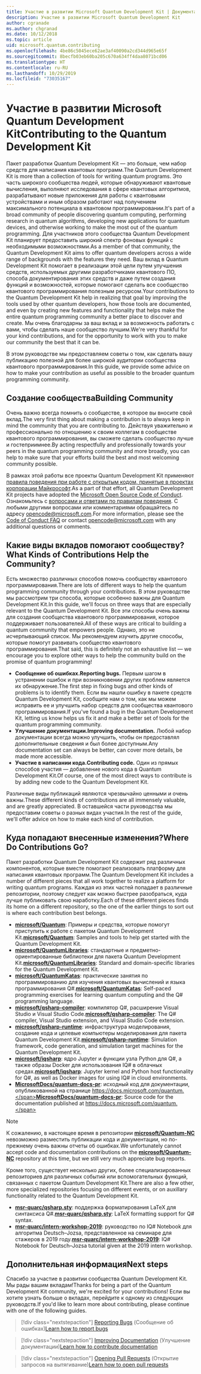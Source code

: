 ```yaml
---
title: Участие в развитии Microsoft Quantum Development Kit | Документация Майкрософт
description: Участие в развитии Microsoft Quantum Development Kit
author: cgranade
ms.author: chgranad
ms.date: 10/12/2018
ms.topic: article
uid: microsoft.quantum.contributing
ms.openlocfilehash: 4be86c5045ece62ae3af40090a2cd344d965e65f
ms.sourcegitcommit: 8becfb03eb60ba205c670a634ff4daa8071bcd06
ms.translationtype: HT
ms.contentlocale: ru-RU
ms.lasthandoff: 10/29/2019
ms.locfileid: "73035167"
---
```

# <a name="contributing-to-the-quantum-development-kit"></a><span data-ttu-id="fabb3-103">Участие в развитии Microsoft Quantum Development Kit</span><span class="sxs-lookup"><span data-stu-id="fabb3-103">Contributing to the Quantum Development Kit</span></span> #

<span data-ttu-id="fabb3-104">Пакет разработки Quantum Development Kit — это больше, чем набор средств для написания квантовых программ.</span><span class="sxs-lookup"><span data-stu-id="fabb3-104">The Quantum Development Kit is more than a collection of tools for writing quantum programs.</span></span>
<span data-ttu-id="fabb3-105">Это часть широкого сообщества людей, которые обнаруживают квантовые вычисления, выполняют исследования в сфере квантовых алгоритмов, разрабатывают новые приложения для работы с квантовыми устройствами и иным образом работают над получением максимального потенциала в квантовом программировании.</span><span class="sxs-lookup"><span data-stu-id="fabb3-105">It's part of a broad community of people discovering quantum computing, performing research in quantum algorithms, developing new applications for quantum devices, and otherwise working to make the most out of the quantum programming.</span></span>
<span data-ttu-id="fabb3-106">Для участников этого сообщества Quantum Development Kit планирует предоставить широкий спектр фоновых функций с необходимыми возможностями.</span><span class="sxs-lookup"><span data-stu-id="fabb3-106">As a member of that community, the Quantum Development Kit aims to offer quantum developers across a wide range of backgrounds with the features they need.</span></span>
<span data-ttu-id="fabb3-107">Ваш вклад в Quantum Development Kit помогает в реализации этой цели путем улучшения средств, используемых другими разработчиками квантового ПО, способа документирования этих средств и даже путем создания функций и возможностей, которые помогают сделать все сообщество квантового программирования полезным ресурсом.</span><span class="sxs-lookup"><span data-stu-id="fabb3-107">Your contributions to the Quantum Development Kit help in realizing that goal by improving the tools used by other quantum developers, how those tools are documented, and even by creating new features and functionality that helps make the entire quantum programming community a better place to discover and create.</span></span>
<span data-ttu-id="fabb3-108">Мы очень благодарны за ваш вклад и за возможность работать с вами, чтобы сделать наше сообщество лучшим.</span><span class="sxs-lookup"><span data-stu-id="fabb3-108">We're very thankful for your kind contributions, and for the opportunity to work with you to make our community the best that it can be.</span></span>

<span data-ttu-id="fabb3-109">В этом руководстве мы предоставляем советы о том, как сделать вашу публикацию полезной для более широкой аудитории сообщества квантового программирования.</span><span class="sxs-lookup"><span data-stu-id="fabb3-109">In this guide, we provide some advice on how to make your contribution as useful as possible to the broader quantum programming community.</span></span>

## <a name="building-community"></a><span data-ttu-id="fabb3-110">Создание сообщества</span><span class="sxs-lookup"><span data-stu-id="fabb3-110">Building Community</span></span> ##

<span data-ttu-id="fabb3-111">Очень важно всегда помнить о сообществе, в которое вы вносите свой вклад.</span><span class="sxs-lookup"><span data-stu-id="fabb3-111">The very first thing about making a contribution is to always keep in mind the community that you are contributing to.</span></span>
<span data-ttu-id="fabb3-112">Действуя уважительно и профессионально по отношению к своим коллегам в сообществе квантового программирования, вы сможете сделать сообщество лучше и гостеприимнее.</span><span class="sxs-lookup"><span data-stu-id="fabb3-112">By acting respectfully and professionally towards your peers in the quantum programming community and more broadly, you can help to make sure that your efforts build the best and most welcoming community possible.</span></span>

<span data-ttu-id="fabb3-113">В рамках этой работы все проекты Quantum Development Kit применяют [правила поведения при работе с открытым кодом, принятые в проектах корпорации Майкрософт](https://opensource.microsoft.com/codeofconduct/).</span><span class="sxs-lookup"><span data-stu-id="fabb3-113">As a part of that effort, all Quantum Development Kit projects have adopted the [Microsoft Open Source Code of Conduct](https://opensource.microsoft.com/codeofconduct/).</span></span>
<span data-ttu-id="fabb3-114">Ознакомьтесь с [вопросами и ответами по правилам поведения](https://opensource.microsoft.com/codeofconduct/faq/). С любыми другими вопросами или комментариями обращайтесь по адресу [opencode@microsoft.com](mailto:opencode@microsoft.com).</span><span class="sxs-lookup"><span data-stu-id="fabb3-114">For more information, please see the [Code of Conduct FAQ](https://opensource.microsoft.com/codeofconduct/faq/) or contact [opencode@microsoft.com](mailto:opencode@microsoft.com) with any additional questions or comments.</span></span>

## <a name="what-kinds-of-contributions-help-the-community"></a><span data-ttu-id="fabb3-115">Какие виды вкладов помогают сообществу?</span><span class="sxs-lookup"><span data-stu-id="fabb3-115">What Kinds of Contributions Help the Community?</span></span> ##

<span data-ttu-id="fabb3-116">Есть множество различных способов помочь сообществу квантового программирования.</span><span class="sxs-lookup"><span data-stu-id="fabb3-116">There are lots of different ways to help the quantum programming community through your contributions.</span></span>
<span data-ttu-id="fabb3-117">В этом руководстве мы рассмотрим три способа, которые особенно важны для Quantum Development Kit.</span><span class="sxs-lookup"><span data-stu-id="fabb3-117">In this guide, we'll focus on three ways that are especially relevant to the Quantum Development Kit.</span></span>
<span data-ttu-id="fabb3-118">Все эти способы очень важны для создания сообщества квантового программирования, которое поддерживает пользователей.</span><span class="sxs-lookup"><span data-stu-id="fabb3-118">All of these ways are critical to building a quantum community that empowers people.</span></span>
<span data-ttu-id="fabb3-119">Однако, это не исчерпывающий список. Мы рекомендуем изучить другие способы, которые помогут развивать сообщество квантового программирования.</span><span class="sxs-lookup"><span data-stu-id="fabb3-119">That said, this is definitely not an exhaustive list — we encourage you to explore other ways to help the community build on the promise of quantum programming!</span></span>

- <span data-ttu-id="fabb3-120">**Сообщение об ошибках.**</span><span class="sxs-lookup"><span data-stu-id="fabb3-120">**Reporting bugs.**</span></span> <span data-ttu-id="fabb3-121">Первым шагом в устранении ошибок и при возникновении других проблем является их обнаружение.</span><span class="sxs-lookup"><span data-stu-id="fabb3-121">The first step in fixing bugs and other kinds of problems is to identify them.</span></span> <span data-ttu-id="fabb3-122">Если вы нашли ошибку в пакете средств Quantum Development Kit, сообщите нам о том, как мы можем исправить ее и улучшить набор средств для сообщества квантового программирования.</span><span class="sxs-lookup"><span data-stu-id="fabb3-122">If you've found a bug in the Quantum Development Kit, letting us know helps us fix it and make a better set of tools for the quantum programming community.</span></span>
- <span data-ttu-id="fabb3-123">**Улучшение документации.**</span><span class="sxs-lookup"><span data-stu-id="fabb3-123">**Improving documentation.**</span></span> <span data-ttu-id="fabb3-124">Любой набор документации всегда можно улучшить, чтобы он предоставлял дополнительные сведения и был более доступным.</span><span class="sxs-lookup"><span data-stu-id="fabb3-124">Any documentation set can always be better, can cover more details, be made more accessible.</span></span>
- <span data-ttu-id="fabb3-125">**Участие в написании кода.**</span><span class="sxs-lookup"><span data-stu-id="fabb3-125">**Contributing code.**</span></span> <span data-ttu-id="fabb3-126">Один из прямых способов участия — добавление нового кода в Quantum Development Kit.</span><span class="sxs-lookup"><span data-stu-id="fabb3-126">Of course, one of the most direct ways to contribute is by adding new code to the Quantum Development Kit.</span></span>

<span data-ttu-id="fabb3-127">Различные виды публикаций являются чрезвычайно ценными и очень важны.</span><span class="sxs-lookup"><span data-stu-id="fabb3-127">These different kinds of contributions are all immensely valuable, and are greatly appreciated.</span></span>
<span data-ttu-id="fabb3-128">В оставшейся части руководства мы предоставим советы о разных видах участия.</span><span class="sxs-lookup"><span data-stu-id="fabb3-128">In the rest of the guide, we'll offer advice on how to make each kind of contribution.</span></span>

## <a name="where-do-contributions-go"></a><span data-ttu-id="fabb3-129">Куда попадают внесенные изменения?</span><span class="sxs-lookup"><span data-stu-id="fabb3-129">Where Do Contributions Go?</span></span> ##

<span data-ttu-id="fabb3-130">Пакет разработки Quantum Development Kit содержит ряд различных компонентов, которые вместе помогают реализовать платформу для написания квантовых программ.</span><span class="sxs-lookup"><span data-stu-id="fabb3-130">The Quantum Development Kit includes a number of different pieces that all work together to realize a platform for writing quantum programs.</span></span>
<span data-ttu-id="fabb3-131">Каждая из этих частей попадает в различные репозитории, поэтому следует как можно быстрее разобраться, куда лучше публиковать свою наработку.</span><span class="sxs-lookup"><span data-stu-id="fabb3-131">Each of these different pieces finds its home on a different repository, so the one of the earlier things to sort out is where each contribution best belongs.</span></span>

- <span data-ttu-id="fabb3-132">[**microsoft/Quantum**](https://github.com/Microsoft/Quantum): Примеры и средства, которые помогут приступить к работе с пакетом Quantum Development Kit.</span><span class="sxs-lookup"><span data-stu-id="fabb3-132">[**microsoft/Quantum**](https://github.com/Microsoft/Quantum): Samples and tools to help get started with the Quantum Development Kit.</span></span>
- <span data-ttu-id="fabb3-133">[**microsoft/QuantumLibraries**](https://github.com/Microsoft/QuantumLibraries): стандартные и предметно-ориентированные библиотеки для пакета Quantum Development Kit.</span><span class="sxs-lookup"><span data-stu-id="fabb3-133">[**microsoft/QuantumLibraries**](https://github.com/Microsoft/QuantumLibraries): Standard and domain-specific libraries for the Quantum Development Kit.</span></span>
- <span data-ttu-id="fabb3-134">[**microsoft/QuantumKatas**](https://github.com/Microsoft/QuantumKatas): практические занятия по программированию для изучения квантовых вычислений и языка программирования Q#.</span><span class="sxs-lookup"><span data-stu-id="fabb3-134">[**microsoft/QuantumKatas**](https://github.com/Microsoft/QuantumKatas): Self-paced programming exercises for learning quantum computing and the Q# programming language.</span></span>
- <span data-ttu-id="fabb3-135">[**microsoft/qsharp-compiler**](https://github.com/microsoft/qsharp-compiler): компилятор Q#, расширение Visual Studio и Visual Studio Code.</span><span class="sxs-lookup"><span data-stu-id="fabb3-135">[**microsoft/qsharp-compiler**](https://github.com/microsoft/qsharp-compiler): The Q# compiler, Visual Studio extension, and Visual Studio Code extension.</span></span>
- <span data-ttu-id="fabb3-136">[**microsoft/qsharp-runtime**](https://github.com/microsoft/qsharp-runtime): инфраструктура моделирования, создание кода и целевые компьютеры моделирования для пакета Quantum Development Kit.</span><span class="sxs-lookup"><span data-stu-id="fabb3-136">[**microsoft/qsharp-runtime**](https://github.com/microsoft/qsharp-runtime): Simulation framework, code generation, and simulation target machines for the Quantum Development Kit.</span></span>
- <span data-ttu-id="fabb3-137">[**microsoft/iqsharp**](https://github.com/microsoft/iqsharp): ядро Jupyter и функции узла Python для Q#, а также образы Docker для использования IQ# в облачных средах.</span><span class="sxs-lookup"><span data-stu-id="fabb3-137">[**microsoft/iqsharp**](https://github.com/microsoft/iqsharp): Jupyter kernel and Python host functionality for Q#, as well as Docker images for using IQ# in cloud environments.</span></span>
- <span data-ttu-id="fabb3-138">[**MicrosoftDocs/quantum-docs-pr**](https://github.com/MicrosoftDocs/quantum-docs-pr): исходный код для документации, опубликованной на странице https://docs.microsoft.com/quantum.</span><span class="sxs-lookup"><span data-stu-id="fabb3-138">[**MicrosoftDocs/quantum-docs-pr**](https://github.com/MicrosoftDocs/quantum-docs-pr): Source code for the documentation published at https://docs.microsoft.com/quantum.</span></span>

> [!NOTE]
> <span data-ttu-id="fabb3-139">К сожалению, в настоящее время в репозитории [**microsoft/Quantum-NC**](https://github.com/microsoft/Quantum-NC) невозможно разместить публикации кода и документации, но по-прежнему очень важны отчеты об ошибках.</span><span class="sxs-lookup"><span data-stu-id="fabb3-139">We unfortunately cannot accept code and documentation contributions on the [**microsoft/Quantum-NC**](https://github.com/microsoft/Quantum-NC) repository at this time, but we still very much appreciate bug reports.</span></span>

<span data-ttu-id="fabb3-140">Кроме того, существует несколько других, более специализированных репозиториев для различных событий или вспомогательных функций, связанных с пакетом Quantum Development Kit.</span><span class="sxs-lookup"><span data-stu-id="fabb3-140">There are also a few other, more specialized repositories focusing on different events, or on auxillary functionality related to the Quantum Development Kit.</span></span>

- <span data-ttu-id="fabb3-141">[**msr-quarc/qsharp.sty**](https://github.com/msr-quarc/qsharp.sty): поддержка форматирования LaTeX для синтаксиса Q#.</span><span class="sxs-lookup"><span data-stu-id="fabb3-141">[**msr-quarc/qsharp.sty**](https://github.com/msr-quarc/qsharp.sty): LaTeX formatting support for Q# syntax.</span></span>
- <span data-ttu-id="fabb3-142">[**msr-quarc/intern-workshop-2019**](https://github.com/msr-quarc/intern-workshop-2019): руководство по IQ# Notebook для алгоритма Deutsch–Jozsa, представленное на семинаре для стажеров в 2019 году.</span><span class="sxs-lookup"><span data-stu-id="fabb3-142">[**msr-quarc/intern-workshop-2019**](https://github.com/msr-quarc/intern-workshop-2019): IQ# Notebook for Deutsch–Jozsa tutorial given at the 2019 intern workshop.</span></span>

## <a name="next-steps"></a><span data-ttu-id="fabb3-143">Дополнительная информация</span><span class="sxs-lookup"><span data-stu-id="fabb3-143">Next steps</span></span> ##

<span data-ttu-id="fabb3-144">Спасибо за участие в развитии сообщества Quantum Development Kit. Мы рады вашим вкладам!</span><span class="sxs-lookup"><span data-stu-id="fabb3-144">Thanks for being a part of the Quantum Development Kit community, we're excited for your contributions!</span></span>
<span data-ttu-id="fabb3-145">Если вы хотите узнать больше о вкладах, перейдите к одному из следующих руководств.</span><span class="sxs-lookup"><span data-stu-id="fabb3-145">If you'd like to learn more about contributing, please continue with one of the following guides.</span></span>

> [!div class="nextstepaction"]
> <span data-ttu-id="fabb3-146">[Reporting Bugs](xref:microsoft.quantum.contributing.reporting) (Сообщение об ошибках)</span><span class="sxs-lookup"><span data-stu-id="fabb3-146">[Learn how to report bugs](xref:microsoft.quantum.contributing.reporting)</span></span>

> [!div class="nextstepaction"]
> <span data-ttu-id="fabb3-147">[Improving Documentation](xref:microsoft.quantum.contributing.docs) (Улучшение документации)</span><span class="sxs-lookup"><span data-stu-id="fabb3-147">[Learn how to contribute documentation](xref:microsoft.quantum.contributing.docs)</span></span>

> [!div class="nextstepaction"]
> <span data-ttu-id="fabb3-148">[Opening Pull Requests](xref:microsoft.quantum.contributing.pulls) (Открытие запросов на вытягивание)</span><span class="sxs-lookup"><span data-stu-id="fabb3-148">[Learn how to open pull requests](xref:microsoft.quantum.contributing.pulls)</span></span>

